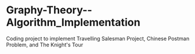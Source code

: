 # Graphy-Theory--Algorithm_Implementation
Coding project to implement Travelling Salesman Project, Chinese Postman Problem, and The Knight's Tour
